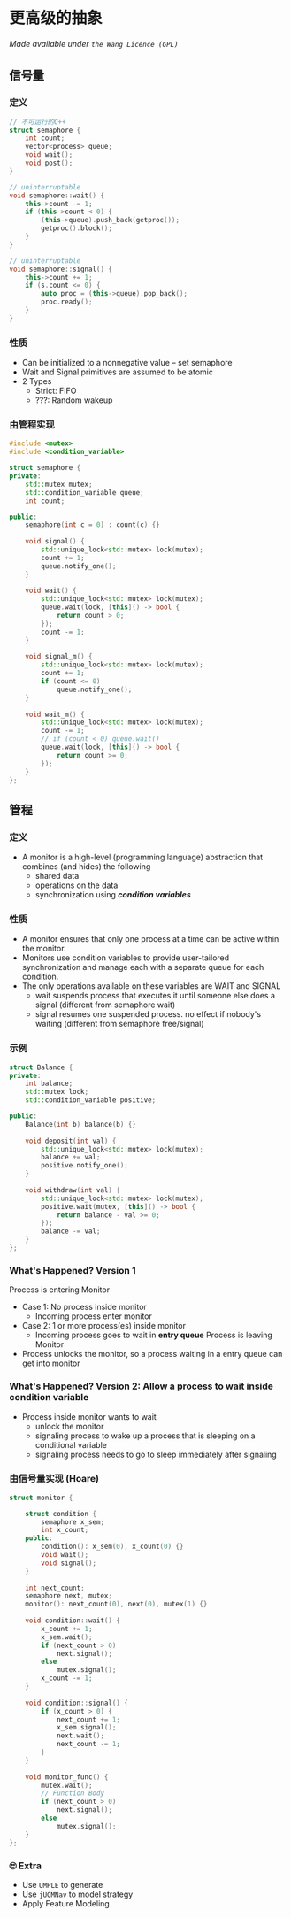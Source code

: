 # 更高级的抽象
###### Made available under ```the Wang Licence (GPL)```
## 信号量
### 定义
```cpp
// 不可运行的C++
struct semaphore {
    int count;
    vector<process> queue;
    void wait();
    void post();
}

// uninterruptable
void semaphore::wait() {
    this->count -= 1;
    if (this->count < 0) {
        (this->queue).push_back(getproc());
        getproc().block();
    }
}

// uninterruptable
void semaphore::signal() {
    this->count += 1;
    if (s.count <= 0) {
        auto proc = (this->queue).pop_back();
        proc.ready();
    }
}
```
### 性质
- Can be initialized to a nonnegative value – set semaphore
- Wait and Signal primitives are assumed to be atomic
- 2 Types
    - Strict: FIFO
    - ???: Random wakeup
### 由管程实现
```cpp
#include <mutex>
#include <condition_variable>

struct semaphore {
private:
    std::mutex mutex;
    std::condition_variable queue;
    int count;

public:
    semaphore(int c = 0) : count(c) {}
  
    void signal() {
        std::unique_lock<std::mutex> lock(mutex);
        count += 1;
        queue.notify_one();
    }
    
    void wait() {
        std::unique_lock<std::mutex> lock(mutex);
        queue.wait(lock, [this]() -> bool {
            return count > 0;
        });
        count -= 1;
    }
    
    void signal_m() {
        std::unique_lock<std::mutex> lock(mutex);
        count += 1;
        if (count <= 0)
            queue.notify_one();
    }
  
    void wait_m() {
        std::unique_lock<std::mutex> lock(mutex);
        count -= 1;
        // if (count < 0) queue.wait()
        queue.wait(lock, [this]() -> bool {
            return count >= 0;
        });
    }
};
```
## 管程
### 定义
- A monitor is a high-level (programming language) abstraction that combines (and hides) the following
    - shared data
    - operations on the data
    - synchronization using ***condition variables***
### 性质
- A monitor ensures that only one process at a time can be active within the monitor. 
- Monitors use condition variables to provide user-tailored synchronization and manage each with a separate queue for each condition. 
- The only operations available on these variables are WAIT and SIGNAL
    - wait suspends process that executes it until someone else does a signal (different from semaphore wait)
    - signal resumes one suspended process. no effect if nobody's waiting (different from semaphore free/signal)
### 示例
```cpp
struct Balance {
private:
    int balance; 
    std::mutex lock;
    std::condition_variable positive;

public:
    Balance(int b) balance(b) {}
    
    void deposit(int val) {
        std::unique_lock<std::mutex> lock(mutex);
        balance += val;
        positive.notify_one();
    }
    
    void withdraw(int val) {
        std::unique_lock<std::mutex> lock(mutex);
        positive.wait(mutex, [this]() -> bool {
            return balance - val >= 0;
        });
        balance -= val;
    }
};
```
### What's Happened? Version 1
Process is entering Monitor
- Case 1: No process inside monitor
    - Incoming process enter monitor
- Case 2: 1 or more process(es) inside monitor
    - Incoming process goes to wait in **entry queue**
Process is leaving Monitor
- Process unlocks the monitor, so a process waiting in a entry queue can get into monitor
### What's Happened? Version 2: Allow a process to wait inside condition variable
- Process inside monitor wants to wait
    - unlock the monitor
    - signaling process to wake up a process that is sleeping on a conditional variable 
    - signaling process needs to go to sleep immediately after signaling
### 由信号量实现 (Hoare)
```cpp
struct monitor {

    struct condition {
        semaphore x_sem;
        int x_count;
    public:
        condition(): x_sem(0), x_count(0) {}
        void wait();
        void signal();
    }
    
    int next_count;
    semaphore next, mutex;
    monitor(): next_count(0), next(0), mutex(1) {}
    
    void condition::wait() {
        x_count += 1;
        x_sem.wait();
        if (next_count > 0)
            next.signal();
        else
            mutex.signal();
        x_count -= 1;
    }
    
    void condition::signal() {
        if (x_count > 0) {
            next_count += 1;
            x_sem.signal();
            next.wait();
            next_count -= 1;
        }
    }
    
    void monitor_func() {
        mutex.wait();
        // Function Body
        if (next_count > 0)
            next.signal();
        else 
            mutex.signal();
    }
};
```
### 🙄 Extra 
- Use ```UMPLE``` to generate
- Use ```jUCMNav``` to model strategy
- Apply Feature Modeling
